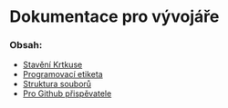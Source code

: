 # Dokumentace pro vývojáře

### Obsah:
- [Stavění Krtkuse](./buildingKrtkus.md)
- [Programovací etiketa](./codingPractices.md)
- [Struktura souborů](./fileStructure.md)
- [Pro Github přispěvatele](./forGithubContributors.md)